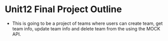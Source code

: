 # Unit12 Final Project Outline

- This is going to be a project of teams where users can create team, get team info, update team info and delete team from the using the MOCK API. 
